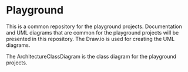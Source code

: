 # Playground
This is a common repository for the playground projects. 
Documentation and UML diagrams that are common for the playground projects will be presented in this repository.
The Draw.io is used for creating the UML diagrams.

The ArchitectureClassDiagram is the class diagram for the playground projects.
